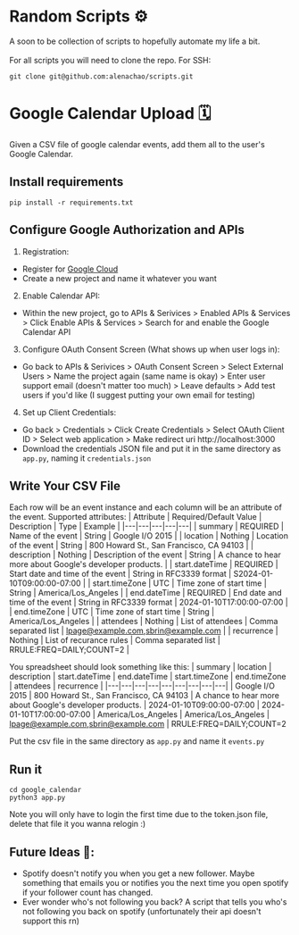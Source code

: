 # Random Scripts ⚙️
A soon to be collection of scripts to hopefully automate my life a bit. 
<br><br>
For all scripts you will need to clone the repo. For SSH:
```
git clone git@github.com:alenachao/scripts.git
```

# Google Calendar Upload 🗓️ 
Given a CSV file of google calendar events, add them all to the user's Google Calendar.
## Install requirements
```
pip install -r requirements.txt
```
## Configure Google Authorization and APIs
1. Registration:
  - Register for [Google Cloud](https://console.cloud.google.com/)
  - Create a new project and name it whatever you want
2. Enable Calendar API:
  - Within the new project, go to APIs & Serivices > Enabled APIs & Services > Click Enable APIs & Services > Search for and enable the Google Calendar API
3. Configure OAuth Consent Screen (What shows up when user logs in):
  - Go back to APIs & Serivices > OAuth Consent Screen > Select External Users > Name the project again (same name is okay) > Enter user support email (doesn't matter too much) > Leave defaults > Add test users if you'd like (I suggest putting your own email for testing)
4. Set up Client Credentials:
  - Go back > Credentials > Click Create Credentials > Select OAuth Client ID > Select web application > Make redirect uri http://localhost:3000
  - Download the credentials JSON file and put it in the same directory as `app.py`, naming it `credentials.json`
## Write Your CSV File
Each row will be an event instance and each column will be an attribute of the event. Supported attributes:
| Attribute | Required/Default Value | Description | Type | Example |
|---|---|---|---|---|
| summary | REQUIRED | Name of the event | String | Google I/O 2015 |
| location | Nothing | Location of the event | String | 800 Howard St., San Francisco, CA 94103 |
| description | Nothing | Description of the event | String | A chance to hear more about Google\'s developer products. |
| start.dateTime | REQUIRED | Start date and time of the event | String in RFC3339 format | S2024-01-10T09:00:00-07:00 |
| start.timeZone | UTC | Time zone of start time | String | America/Los_Angeles |
| end.dateTime | REQUIRED | End date and time of the event | String in RFC3339 format | 2024-01-10T17:00:00-07:00 |
| end.timeZone | UTC | Time zone of start time | String | America/Los_Angeles |
| attendees | Nothing | List of attendees | Comma separated list | lpage@example.com,sbrin@example.com |
| recurrence | Nothing | List of recurance rules | Comma separated list | RRULE:FREQ=DAILY;COUNT=2 |

You spreadsheet should look something like this:
| summary	| location | description	| start.dateTime |	end.dateTime |	start.timeZone |	end.timeZone |	attendees |	recurrence |
|---|---|---|---|---|---|---|---|---|
| Google I/O 2015	| 800 Howard St., San Francisco, CA 94103	| A chance to hear more about Google\'s developer products.	| 2024-01-10T09:00:00-07:00	 | 2024-01-10T17:00:00-07:00 |	America/Los_Angeles |	America/Los_Angeles |	lpage@example.com,sbrin@example.com	 | RRULE:FREQ=DAILY;COUNT=2

Put the csv file in the same directory as `app.py` and name it `events.py`

## Run it
```
cd google_calendar
python3 app.py
```
Note you will only have to login the first time due to the token.json file, delete that file it you wanna relogin :)

## Future Ideas 🔮:
- Spotify doesn't notify you when you get a new follower. Maybe something that emails you or notifies you the next time you open spotify if your follower count has changed.
- Ever wonder who's not following you back? A script that tells you who's not following you back on spotify (unfortunately their api doesn't support this rn)
